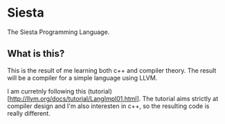# Siesta
The Siesta Programming Language.

## What is this?
This is the result of me learning both c++ and compiler theory.
The result will be a compiler for a simple language using LLVM.

I am curretnly following this (tutorial)[http://llvm.org/docs/tutorial/LangImpl01.html].
The tutorial aims strictly at compiler design and I'm also interesten in c++,
so the resulting code is really different.
